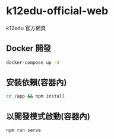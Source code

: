 # k12edu-official-web
k12edu 官方網頁
## Docker 開發
```bash
docker-compose up -d
```
## 安裝依賴(容器內)
```bash
cd /app && npm install
```
## 以開發模式啟動(容器內)
```bash
npm run serve
```